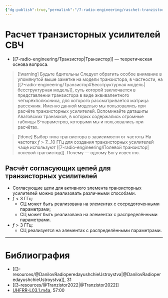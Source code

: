 ```yaml
---
{"dg-publish":true,"permalink":"/7-radio-engineering/raschet-tranzistornyh-usilitelej-sv-ch/","title":"Расчет транзисторных усилителей СВЧ"}
---
```



# Расчет транзисторных усилителей СВЧ

- [[7-radio-engineering/Транзистор\|Транзистор]] — теоретическая основа вопроса.

> [!warning] Будьте бдительны
> Следует обратить особое внимание в упомянутой выше заметке на модели транзистора, в частности, на [[7-radio-engineering/Транзистор#Бесструктурная модель\|бесструктурная модель]], суть которой заключается в представлении транзистора в виде эквивалентного четырёхполюсника, для которого рассматривается матрица рассеяния. Именно данной моделью мы пользовались при расчёте транзисторных усилителей. Вспоминайте даташиты Аваговских транзюков, в которых содержались огромные таблицы S-параметров, которыми мы и пользовались при расчётах.
>

> [!done] Выбор типа транзистора в зависимости от частоты
> На частотах $f>7\dots 10$ ГГц для создания транзисторных усилителей чаще используют [[7-radio-engineering/Полевой транзистор\|полевой транзистор]]. Почему — одному Богу известно.

## Расчёт согласующих цепей для транзисторных усилителей

- Согласующие цепи для активного элемента транзисторных усилителей можно реализовать различными способами.
- $f<3$ ГГц:
	- СЦ может быть реализована на элементах с сосредоточенными параметрами;
	- СЦ может быть реализована на элементах с распределёнными параметрами.
- $f>3$ ГГц:
	- СЦ реализуется на элементах с распределёнными параметрами.

---

# Библиография

- [[3-resources/@DanilovRadioperedayushchieUstroystva\|@DanilovRadioperedayushchieUstroystva]], 31
- [[3-resources/@Tranzistor2022\|@Tranzistor2022]]
- [UHFRR-L03.1.m4a](file:///C:%5CUsers%5CMojo%5CiCloudDrive%5C_university%5CDanilov%5Clecture-recording%5CUHFRR-L03.1.m4a), 57:00
